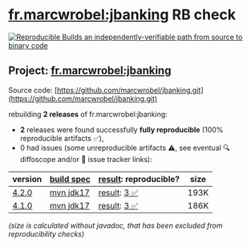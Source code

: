 [fr.marcwrobel:jbanking](https://central.sonatype.com/artifact/fr.marcwrobel/jbanking/versions) RB check
=======

[![Reproducible Builds](https://reproducible-builds.org/images/logos/rb.svg) an independently-verifiable path from source to binary code](https://reproducible-builds.org/)

## Project: [fr.marcwrobel:jbanking](https://central.sonatype.com/artifact/fr.marcwrobel/jbanking/versions)

Source code: [https://github.com/marcwrobel/jbanking.git](https://github.com/marcwrobel/jbanking.git)

rebuilding **2 releases** of fr.marcwrobel:jbanking:
- **2** releases were found successfully **fully reproducible** (100% reproducible artifacts :white_check_mark:),
- 0 had issues (some unreproducible artifacts :warning:, see eventual :mag: diffoscope and/or :memo: issue tracker links):

| version | [build spec](/BUILDSPEC.md) | [result](https://reproducible-builds.org/docs/jvm/): reproducible? | size |
| -- | --------- | ------ | -- |
| [4.2.0](https://central.sonatype.com/artifact/fr.marcwrobel/jbanking/4.2.0/pom) | [mvn jdk17](jbanking-4.2.0.buildspec) | [result](jbanking-4.2.0.buildinfo): [3 :white_check_mark: ](jbanking-4.2.0.buildcompare) | 193K |
| [4.1.0](https://central.sonatype.com/artifact/fr.marcwrobel/jbanking/4.1.0/pom) | [mvn jdk17](jbanking-4.1.0.buildspec) | [result](jbanking-4.1.0.buildinfo): [3 :white_check_mark: ](jbanking-4.1.0.buildcompare) | 186K |

<i>(size is calculated without javadoc, that has been excluded from reproducibility checks)</i>
